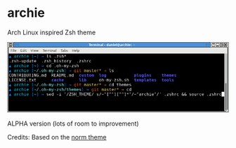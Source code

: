# archie
Arch Linux inspired Zsh theme

![Archie ZSH Theme](https://raw.githubusercontent.com/dcavalcante/archie/master/Screenshot_2018-08-30_16-07-23.png)

ALPHA version (lots of room to improvement)

Credits: Based on the [norm theme](https://github.com/robbyrussell/oh-my-zsh/blob/master/themes/norm.zsh-theme)
